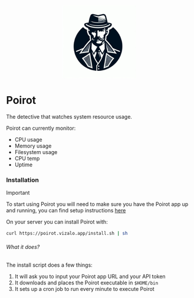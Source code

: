 <p align="center">
    <img src="poirot-logo.png" width="200" height="200"/>
</p>

# Poirot

The detective that watches system resource usage.

Poirot can currently monitor:
* CPU usage
* Memory usage
* Filesystem usage
* CPU temp
* Uptime

### Installation

> [!IMPORTANT]
> To start using Poirot you will need to make sure you have the Poirot app up and running, you can find setup instructions [here](https://github.com/vizalo/poirot-app/blob/main/README.md#installation)

On your server you can install Poirot with:
```sh
curl https://poirot.vizalo.app/install.sh | sh
```

###### What it does?

The install script does a few things:
1. It will ask you to input your Poirot app URL and your API token
2. It downloads and places the Poirot executable in `$HOME/bin`
3. It sets up a cron job to run every minute to execute Poirot